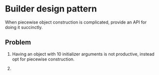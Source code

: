 # Builder design pattern

When piecewise object construction is complicated, provide an API for doing it succinctly.

## Problem

1. Having an object with 10 initializer arguments is not productive, instead opt for piecewise construction.

1.

